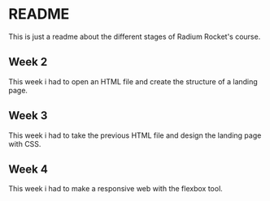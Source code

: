 # README

This is just a readme about the different stages of Radium Rocket's course.

## Week 2

This week i had to open an HTML file and create the structure of a landing page.

## Week 3

This week i had to take the previous HTML file and design the landing page with CSS.

## Week 4

This week i had to make a responsive web with the flexbox tool.